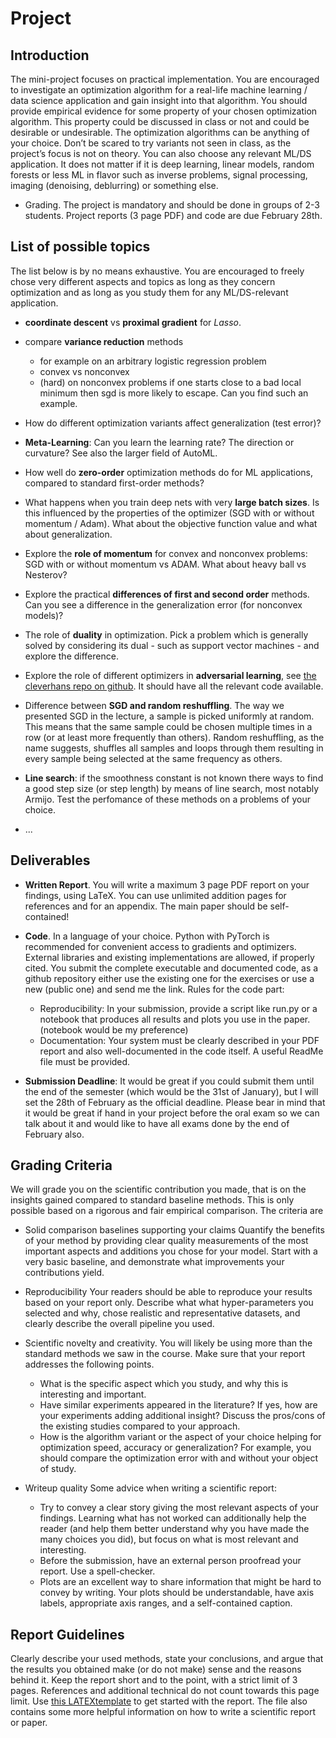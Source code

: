 # Project

## Introduction

The mini-project focuses on practical implementation. You are encouraged to investigate an optimization algorithm for a real-life machine learning / data science  application and gain insight into that algorithm. You should provide empirical evidence for some property of your chosen optimization algorithm. This property could be discussed in class or not and could be desirable or undesirable. The optimization algorithms can be anything of your choice. Don’t be scared to try variants not seen in class, as the project’s focus is not on theory. You can also choose any relevant ML/DS application. It does not matter if it is deep learning, linear models, random forests or less ML in flavor such as inverse problems, signal processing, imaging (denoising, deblurring) or something else.

- Grading. The project is mandatory and should be done in groups of 2-3 students. Project reports (3 page PDF) and code are due February 28th.

## List of possible topics

The list below is by no means exhaustive. You are encouraged to freely chose very different aspects and topics as
long as they concern optimization and as long as you study them for any ML/DS-relevant application.

- **coordinate descent** vs **proximal gradient** for _Lasso_. 

- compare **variance reduction** methods
  + for example on an arbitrary logistic regression problem
  + convex vs nonconvex
  + (hard) on nonconvex problems if one starts close to a bad local minimum then sgd is more likely to escape. Can you find such an example.
  
- How do different optimization variants affect generalization (test error)?

- **Meta-Learning**: Can you learn the learning rate? The direction or curvature? See also the larger field of AutoML.

- How well do **zero-order** optimization methods do for ML applications, compared to standard first-order
methods?

- What happens when you train deep nets with very **large batch sizes**. Is this influenced by the properties of the optimizer (SGD with or without momentum / Adam). What about the objective function value and what about generalization.

- Explore the **role of momentum** for convex and nonconvex problems: SGD with or without momentum vs ADAM.
  What about heavy ball vs Nesterov?

- Explore the practical **differences of first and second order** methods. Can you see a difference in the generalization error (for nonconvex models)? 

- The role of **duality** in optimization. Pick a problem which is generally solved by considering its dual - such as support vector machines - and explore the difference.

- Explore the role of different optimizers in **adversarial learning**, see [the cleverhans repo on github](https://github.com/cleverhans-lab/cleverhans). It should have all the relevant code available.

- Difference between **SGD and random reshuffling**.
  The way we presented SGD in the lecture, a sample is picked uniformly at random. This means that the same sample could be chosen multiple times in a row (or at least more frequently than others). Random reshuffling, as the name suggests, shuffles all samples and loops through them resulting in every sample being selected at the same frequency as others.

- **Line search**: if the smoothness constant is not known there ways to find a good step size (or step length) by means of line search, most notably Armijo. Test the perfomance of these methods on a problems of your choice.

- ...


## Deliverables

- **Written Report**. You will write a maximum 3 page PDF report on your findings, using LaTeX. You can
use unlimited addition pages for references and for an appendix. The main paper should be self-contained!


- **Code**. In a language of your choice. Python with PyTorch is recommended for convenient access to gradients and optimizers. External libraries and existing implementations are allowed, if properly cited. You submit the complete executable and documented code, as a github repository either use the existing one for the exercises or use a new (public one) and send me the link. Rules for the code part:
    + Reproducibility: In your submission, provide a script like run.py or a notebook that produces all results and plots you use in the paper. (notebook would be my preference)
    + Documentation: Your system must be clearly described in your PDF report and also well-documented in the code itself. A useful ReadMe file must be provided.

- **Submission Deadline**: It would be great if you could submit them until the end of the semester (which would be the 31st of January), but I will set the 28th of February as the official deadline. Please bear in mind that it would be great if hand in your project before the oral exam so we can talk about it and would like to have all exams done by the end of February also.


## Grading Criteria

We will grade you on the scientific contribution you made, that is on the insights gained compared to standard
baseline methods. This is only possible based on a rigorous and fair empirical comparison. The criteria are

- Solid comparison baselines supporting your claims 
Quantify the benefits of your method by providing clear quality measurements of the most important aspects and additions you chose for your model. Start with a very basic baseline, and demonstrate what improvements your contributions yield.

- Reproducibility 
Your readers should be able to reproduce your results based on your report only. Describe what what hyper-parameters you selected and why, chose realistic and representative datasets, and clearly describe the overall pipeline you used.

- Scientific novelty and creativity.
You will likely be using more than the standard methods we saw in the course. Make sure that your report addresses the following points.

    + What is the specific aspect which you study, and why this is interesting and important.
    + Have similar experiments appeared in the literature? If yes, how are your experiments adding additional insight? Discuss the pros/cons of the existing studies compared to your approach.
    + How is the algorithm variant or the aspect of your choice helping for optimization speed, accuracy or generalization? For example, you should compare the optimization error with and without your object of study.

- Writeup quality 
Some advice when writing a scientific report:
    + Try to convey a clear story giving the most relevant aspects of your findings. Learning what has not worked can additionally help the reader (and help them better understand why you have made the many choices you did), but focus on what is most relevant and interesting.
    + Before the submission, have an external person proofread your report. Use a spell-checker.
    + Plots are an excellent way to share information that might be hard to convey by writing. Your plots should be understandable, have axis labels, appropriate axis ranges, and a self-contained caption.


## Report Guidelines

Clearly describe your used methods, state your conclusions, and argue that the results you obtained make (or do
not make) sense and the reasons behind it. Keep the report short and to the point, with a strict limit of 3 pages.
References and additional technical do not count towards this page limit.
Use [this LATEXtemplate](https://github.com/AxelBohm/optimization-for-DS-lecture/blob/main/project/latex-example-paper/latex-template.pdf) to get started with the report. The file also contains some more helpful information on how to write a scientific report or paper.